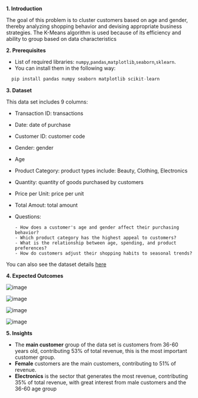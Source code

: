 **1. Introduction**

The goal of this problem is to cluster customers based on age and gender, thereby analyzing shopping behavior and devising appropriate business strategies. The K-Means algorithm is used because of its efficiency and ability to group based on data characteristics
   
**2. Prerequisites**

- List of required libraries: `numpy`,`pandas`,`matplotlib`,`seaborn`,`sklearn`.
- You can install them in the following way:
```python
  pip install pandas numpy seaborn matplotlib scikit-learn
```
**3. Dataset**

This data set includes 9 columns:
- Transaction ID: transactions
- Date: date of purchase
- Customer ID: customer code
- Gender: gender
- Age
- Product Category: product types include: Beauty, Clothing, Electronics
- Quantity: quantity of goods purchased by customers
- Price per Unit: price per unit
- Total Amout: total amount
- Questions:

      - How does a customer's age and gender affect their purchasing behavior?
      - Which product category has the highest appeal to customers?
      - What is the relationship between age, spending, and product preferences?
      - How do customers adjust their shopping habits to seasonal trends?
  
You can also see the dataset details [here](https://www.kaggle.com/datasets/mohammadtalib786/retail-sales-dataset)

**4. Expected Outcomes**

  ![image](https://github.com/user-attachments/assets/bb02bff5-353d-42e9-8b64-2ca63c93d099)

  ![image](https://github.com/user-attachments/assets/d1182af6-6604-41dd-a5a7-e884c7c3894e)

  ![image](https://github.com/user-attachments/assets/d3e4c62f-8872-4ad6-bc14-3b02d3f5b5ee)

  ![image](https://github.com/user-attachments/assets/7c788574-b123-4edf-95e7-8ff2e3810add)


**5. Insights**
- The **main customer** group of the data set is customers from 36-60 years old, contributing 53% of total revenue, this is the most important customer group.
- **Female** customers are the main customers, contributing to 51% of revenue.
- **Electronics** is the sector that generates the most revenue, contributing 35% of total revenue, with great interest from male customers and the 36-60 age group

